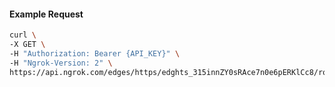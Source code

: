 <!-- Code generated for API Clients. DO NOT EDIT. -->

#### Example Request

```bash
curl \
-X GET \
-H "Authorization: Bearer {API_KEY}" \
-H "Ngrok-Version: 2" \
https://api.ngrok.com/edges/https/edghts_315innZY0sRAce7n0e6pERKlCc8/routes/edghtsrt_315inreplVqoXZmsVucgYxbDHWY/oidc
```

